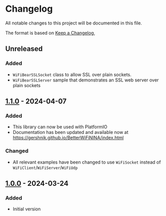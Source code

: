 # Changelog
All notable changes to this project will be documented in this file.

The format is based on [Keep a Changelog](https://keepachangelog.com/en/1.0.0/),

## Unreleased

### Added
- `WiFiBearSSLSocket` class to allow SSL over plain sockets.
- `WiFiBearSSLServer` sample that demonstrates an SSL web server over plain sockets

## [1.1.0] - 2024-04-07

### Added
- This library can now be used with PlatformIO
- Documentation has been updated and available now at https://gershnik.github.io/BetterWiFiNINA/index.html

### Changed
- All relevant examples have been changed to use `WiFiSocket` instead of `WiFiClient`/`WiFiServer`/`WiFiUdp`

## [1.0.0] - 2024-03-24

### Added
- Initial version

[1.0.0]: https://github.com/gershnik/BetterWiFiNINA/releases/v1.0.0
[1.1.0]: https://github.com/gershnik/BetterWiFiNINA/releases/v1.1.0
